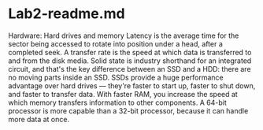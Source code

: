 # Lab2-readme.md
Hardware: Hard drives and memory
Latency is the average time for the sector being accessed to rotate into position under a head, after a completed seek. A transfer rate is the speed at which data is transferred to and from the disk media.
Solid state is industry shorthand for an integrated circuit, and that's the key difference between an SSD and a HDD: there are no moving parts inside an SSD. SSDs provide a huge performance advantage over hard drives — they're faster to start up, faster to shut down, and faster to transfer data.
With faster RAM, you increase the speed at which memory transfers information to other components. 
A 64-bit processor is more capable than a 32-bit processor, because it can handle more data at once.
